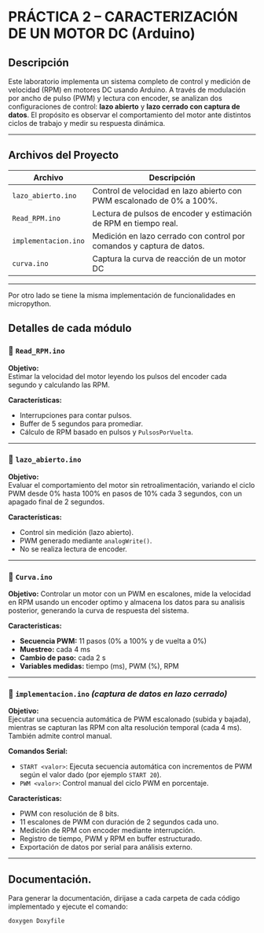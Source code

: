 # PRÁCTICA 2 – CARACTERIZACIÓN DE UN MOTOR DC (Arduino)

## Descripción

Este laboratorio implementa un sistema completo de control y medición de velocidad (RPM) en motores DC usando Arduino. A través de modulación por ancho de pulso (PWM) y lectura con encoder, se analizan dos configuraciones de control: **lazo abierto** y **lazo cerrado con captura de datos**. El propósito es observar el comportamiento del motor ante distintos ciclos de trabajo y medir su respuesta dinámica.

---

## Archivos del Proyecto

| Archivo                | Descripción                                                                 |
|------------------------|-----------------------------------------------------------------------------|
| `lazo_abierto.ino`     | Control de velocidad en lazo abierto con PWM escalonado de 0% a 100%.       |
| `Read_RPM.ino`         | Lectura de pulsos de encoder y estimación de RPM en tiempo real.            |
| `implementacion.ino`   | Medición en lazo cerrado con control por comandos y captura de datos.       |
| `curva.ino` | Captura la curva de reacción de un motor DC |

---
Por otro lado se tiene la misma implementación de funcionalidades en micropython.

## Detalles de cada módulo

### 🔹 `Read_RPM.ino`

**Objetivo:**  
Estimar la velocidad del motor leyendo los pulsos del encoder cada segundo y calculando las RPM.

**Características:**
- Interrupciones para contar pulsos.
- Buffer de 5 segundos para promediar.
- Cálculo de RPM basado en pulsos y `PulsosPorVuelta`.


---
### 🔹 `lazo_abierto.ino`

**Objetivo:**  
Evaluar el comportamiento del motor sin retroalimentación, variando el ciclo PWM desde 0% hasta 100% en pasos de 10% cada 3 segundos, con un apagado final de 2 segundos.

**Características:**
- Control sin medición (lazo abierto).
- PWM generado mediante `analogWrite()`.
- No se realiza lectura de encoder.

---


### 🔹 `Curva.ino`

**Objetivo:**
Controlar un motor con un PWM en escalones, mide la velocidad en RPM usando un encoder optimo y almacena los datos para su analisis posterior, generando la curva de respuesta del sistema.

**Caracteristicas:**

- **Secuencia PWM:** 11 pasos (0% a 100% y de vuelta a 0%)  
- **Muestreo:** cada 4 ms  
- **Cambio de paso:** cada 2 s  
- **Variables medidas:** tiempo (ms), PWM (%), RPM  


---

### 🔹 `implementacion.ino` *(captura de datos en lazo cerrado)*

**Objetivo:**  
Ejecutar una secuencia automática de PWM escalonado (subida y bajada), mientras se capturan las RPM con alta resolución temporal (cada 4 ms). También admite control manual.

**Comandos Serial:**
- `START <valor>`: Ejecuta secuencia automática con incrementos de PWM según el valor dado (por ejemplo `START 20`).
- `PWM <valor>`: Control manual del ciclo PWM en porcentaje.

**Características:**
- PWM con resolución de 8 bits.
- 11 escalones de PWM con duración de 2 segundos cada uno.
- Medición de RPM con encoder mediante interrupción.
- Registro de tiempo, PWM y RPM en buffer estructurado.
- Exportación de datos por serial para análisis externo.

---

## Documentación.
Para generar la documentación, dirijase a cada carpeta de cada código implementado y ejecute el comando: 

```bash
doxygen Doxyfile

```

